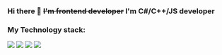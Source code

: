 ### Hi there 👋 ~~I'm frontend developer~~ I'm C#/C++/JS developer

### My Technology stack:

<img src="https://img.shields.io/badge/C++-pink ?style=for-the-badge&logo=C++&logoColor=black"/> <img src="https://img.shields.io/badge/Python-red?style=for-the-badge&logo=Python&logoColor=black"/> <img src="https://img.shields.io/badge/HTML5-pink?style=for-the-badge&logo=HTML 5&logoColor=black"/> <img src="https://img.shields.io/badge/CSS 3-red?style=for-the-badge&logo=CSS3&logoColor=black"/>
